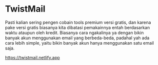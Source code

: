 # TwistMail

Pasti kalian sering pengen cobain tools premium versi gratis, dan karena pake versi gratis biasanya kita dibatasi pemakainnya entah berdasarkan waktu ataupun oleh kredit. Biasanya cara ngakalinya ya dengan bikin banyak akun menggunakan email yang berbeda-beda, padahal yah ada cara lebih simple, yaitu bikin banyak akun hanya menggunakan satu email saja.

https://twistmail.netlify.app
